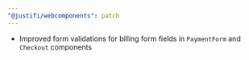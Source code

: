 ```yaml
---
"@justifi/webcomponents": patch
---
```


- Improved form validations for billing form fields in `PaymentForm` and `Checkout` components
